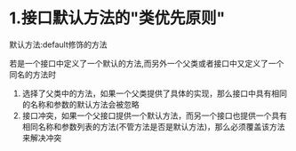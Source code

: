 # 1.接口默认方法的"类优先原则"

默认方法:default修饰的方法

若是一个接口中定义了一个默认的方法,而另外一个父类或者接口中又定义了一个同名的方法时

1. 选择了父类中的方法，如果一个父类提供了具体的实现，那么接口中具有相同的名称和参数的默认方法会被忽略
2. 接口冲突，如果一个父接口提供一个默认方法，而另一个接口也提供一个具有相同名称和参数列表的方法(不管方法是否是默认方法)，那么必须覆盖该方法来解决冲突